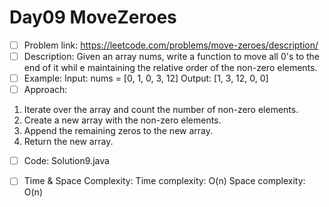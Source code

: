 # Day09 MoveZeroes

- [ ] Problem link: 
https://leetcode.com/problems/move-zeroes/description/
- [ ] Description:
Given an array nums, write a function to move all 0's to the end of it whil
e maintaining the relative order of the non-zero elements.
- [ ] Example:
Input: nums = [0, 1, 0, 3, 12]
Output: [1, 3, 12, 0, 0]
- [ ] Approach:
1. Iterate over the array and count the number of non-zero elements.
2. Create a new array with the non-zero elements.
3. Append the remaining zeros to the new array.
4. Return the new array.

- [ ] Code:
Solution9.java

- [ ] Time & Space Complexity:
Time complexity: O(n)
Space complexity: O(n)


